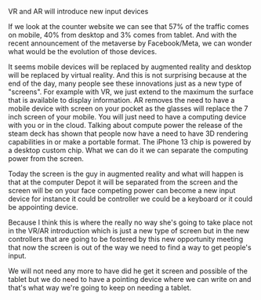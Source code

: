 
VR and AR will introduce new input devices

If we look at the counter website we can see that 57% of the traffic comes on mobile, 40% from desktop and 3% comes from tablet. And with the recent announcement of the metaverse by Facebook/Meta, we can wonder what would be the evolution of those devices.

It seems mobile devices will be replaced by augmented reality and desktop will be replaced by virtual reality. And this is not surprising because at the end of the day, many people see these innovations just as a new type of "screens". For example with VR, we just extend to the maximum the surface that is available to display information. AR removes the need to have a mobile device with screen on your pocket as the glasses will replace the 7 inch screen of your mobile. You will just need to have a computing device with you or in the cloud.
Talking about compute power the release of the steam deck has shown that people now have a need to have 3D rendering capabilities in or make a portable format. The iPhone 13 chip is powered by a desktop custom chip. 
What we can do it we can separate the computing power from the screen. 

Today the screen is the guy in augmented reality and what will happen is that at the computer Depot it will be separated from the screen and the screen will be on your face competing power can become a new input device for instance it could be controller we could be a keyboard or it could be appointing device.

Because I think this is where the really no way she's going to take place not in the VR/AR introduction which is just a new type of screen but in the new controllers that are going to be fostered by this new opportunity meeting that now the screen is out of the way we need to find a way to get people's input.

We will not need any more to have did he get it screen and possible of the tablet but we do need to have a pointing device where we can write on and that's what way we're going to keep on needing a tablet. 
